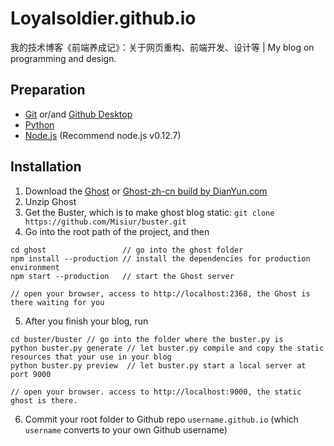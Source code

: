 # Loyalsoldier.github.io
我的技术博客《前端养成记》：关于网页重构、前端开发、设计等 | My blog on programming and design.

## Preparation

- [Git](http://git-scm.com/download) or/and [Github Desktop](https://desktop.github.com)
- [Python](https://www.python.org/downloads)
- [Node.js](https://nodejs.org/en/download/releases) (Recommend node.js v0.12.7)

## Installation
1. Download the [Ghost](https://github.com/TryGhost/Ghost/releases) or [Ghost-zh-cn build by DianYun.com](https://github.com/diancloud/Ghost/releases)
2. Unzip Ghost
3. Get the Buster, which is to make ghost blog static: `git clone https://github.com/Misiur/buster.git`
4. Go into the root path of the project, and then

 ```shell
cd ghost                 // go into the ghost folder
npm install --production // install the dependencies for production environment
npm start --production   // start the Ghost server

// open your browser, access to http://localhost:2368, the Ghost is there waiting for you
 ```
 
5. After you finish your blog, run

```shell
cd buster/buster // go into the folder where the buster.py is
python buster.py generate // let buster.py compile and copy the static resources that your use in your blog
python buster.py preview  // let buster.py start a local server at port 9000

// open your browser. access to http://localhost:9000, the static ghost is there.
```

6. Commit your root folder to Github repo `username.github.io` (which `username` converts to your own Github username)
